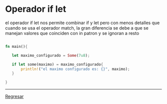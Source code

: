 # Operador if let

 el operador if let nos permite combinar if y let pero con menos detalles que cuando se usa el operador match, la gran diferencia se debe a que se manejan valores que coinciden con in patron y se ignoran a resto
 
 ```rust

 fn main(){

    let maximo_configurado = Some(7u8);

    if let some(maximo) = maximo_configurado{
        println!("el maximo configurado es: {}", maximo);
    }

 }
 
 ```
  
*****
[Regresar](./Readme.md)